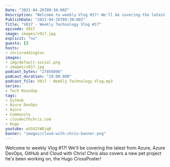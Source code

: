 ```yaml
---
Date: "2021-04-26T09:30:00Z"
Description: "Welcome to weekly Vlog #17! We'll be covering the latest from Azure, Azure DevOps, GitHub and Cloud with Chris! Chris also covers a new pet project he's been working on, the Hugo CrossPoster!"
PublishDate: "2021-04-26T09:30:00Z"
Title: "V017 - Weekly Technology Vlog #17"
episode: V017
image: images/v017.jpg
explicit: "no"
guests: []
hosts:
- chrisreddington
images:
- img/default-social.png
- images/v017.jpg
podcast_bytes: "27856896"
podcast_duration: "29:00.000"
podcast_file: V017 - Weekly Technology Vlog.mp3
series:
- Tech Roundup
tags:
- GitHub
- Azure DevOps
- Azure
- Community
- cloudwithchris.com
- Hugo
youtube: wSG42tWDjq0
banner: "images/cloud-with-chris-banner.png"
---
```

Welcome to weekly Vlog #17! We'll be covering the latest from Azure, Azure DevOps, GitHub and Cloud with Chris! Chris also covers a new pet project he's been working on, the Hugo CrossPoster!